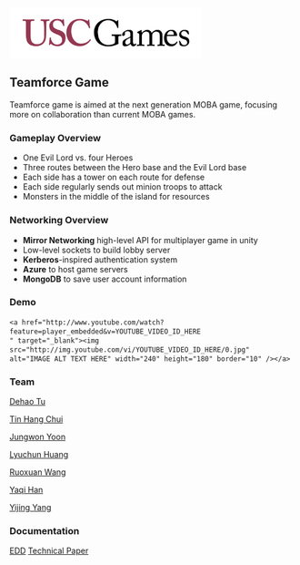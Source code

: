 <img src="./links/USC-Games.png" align="center" style="zoom:33%;" />

## Teamforce Game

Teamforce game is aimed at the next generation MOBA game, focusing more on collaboration than current MOBA games.

### Gameplay Overview

- One Evil Lord vs. four Heroes
- Three routes between the Hero base and the Evil Lord base 
- Each side has a tower on each route for defense
- Each side regularly sends out minion troops to attack
- Monsters in the middle of the island for resources

### Networking Overview

- **Mirror Networking** high-level API for multiplayer game in unity
- Low-level sockets to build lobby server
- **Kerberos**-inspired authentication system
- **Azure** to host game servers
- **MongoDB** to save user account information

### Demo
```
<a href="http://www.youtube.com/watch?feature=player_embedded&v=YOUTUBE_VIDEO_ID_HERE
" target="_blank"><img src="http://img.youtube.com/vi/YOUTUBE_VIDEO_ID_HERE/0.jpg" 
alt="IMAGE ALT TEXT HERE" width="240" height="180" border="10" /></a>
```

### Team

[Dehao Tu](https://www.linkedin.com/in/dehaotu/)

[Tin Hang Chui](https://www.linkedin.com/in/tin-hang-chui/)

[Jungwon Yoon](https://www.linkedin.com/in/foggyoon/)

[Lyuchun Huang](https://www.linkedin.com/in/lyuchun-huang/)

[Ruoxuan Wang](https://www.linkedin.com/in/ruoxuan-wang-311917a1/)

[Yaqi Han](https://www.linkedin.com/in/yaqihan/)

[Yijing Yang](https://www.linkedin.com/in/yijing-yang-02377317b/)

### Documentation
[EDD]()
[Technical Paper]()

